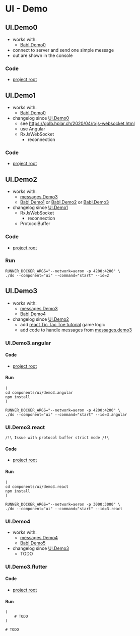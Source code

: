 # UI - Demo

## UI.Demo0
- works with:
    - [Babl.Demo0](../babl/README.md#babldemo0)
- connect to server and send one simple message
- out are shown in the console
### Code
- [project root](./demo0)

## UI.Demo1
- works with:
  - [Babl.Demo0](../babl/README.md#babldemo0)
- changelog since [UI.Demo0](#uidemo0)
  - see https://golb.hplar.ch/2020/04/rxjs-websocket.html
  - use Angular
  - RxJsWebSocket
      - reconnection
### Code
- [project root](./demo1)

## UI.Demo2
- works with:
  - [messages.Demo3](../messages/README.md#messagesdemo2)
  - [Babl.Demo1](../babl/README.md#babldemo1) or [Babl.Demo2](../babl/README.md#babldemo2) or [Babl.Demo3](../babl/README.md#babldemo3)
- changelog since [UI.Demo1](#uidemo1)
  - RxJsWebSocket
      - reconnection
  - ProtocolBuffer
### Code
- [project root](./demo2)
### Run
```shell
RUNNER_DOCKER_ARGS="--network=aeron -p 4200:4200" \
./do --component="ui" --command="start" --id=2
```

## UI.Demo3
- works with:
  - [messages.Demo3](../messages/README.md#messagesdemo3)
  - [Babl.Demo4](../babl/README.md#babldemo4)
- changelog since [UI.Demo2](#uidemo2)
  - add [react Tic Tac Toe tutorial](https://reactjs.org/tutorial/tutorial.html) game logic
  - add code to handle messages from [messages.demo3](../messages/src/demo3.proto) 
### UI.Demo3.angular
#### Code
- [project root](./demo3.angular)
#### Run
```shell
(
cd components/ui/demo3.angular 
npm install
)
```
```shell
RUNNER_DOCKER_ARGS="--network=aeron -p 4200:4200" \
./do --component="ui" --command="start" --id=3.angular
```

### UI.Demo3.react
`/!\ Issue with protocol buffer strict mode /!\`
#### Code
- [project root](./demo3.react)
#### Run
```shell
(
cd components/ui/demo3.react 
npm install
)
```
```shell
RUNNER_DOCKER_ARGS="--network=aeron -p 3000:3000" \
./do --component="ui" --command="start" --id=3.react
```

### UI.Demo4
- works with:
  - [messages.Demo4](../messages/README.md#messagesdemo4)
  - [Babl.Demo5](../babl/README.md#babldemo5)
- changelog since [UI.Demo3](#uidemo3)
  - TODO
### UI.Demo3.flutter
#### Code
- [project root](./demo4_flutter)
#### Run
```shell
(
    # TODO
)
```
```shell
# TODO
```
